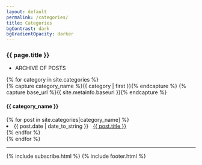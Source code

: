 ```yaml
---
layout: default
permalink: /categories/
title: Categories
bgContrast: dark
bgGradientOpacity: darker
---
```


<article class="postWrapper">
  <section class="section--first section--frontpage" id="categories-title">
    <div class="section-title">
        <div class="container">
        <h1 class="textLogo textLogo--frontpage">
            {{ page.title }}
        </h1>
        <div class="postMeta-wrapper postMeta-wrapper--frontpage">
            <ul class="postMeta">
            <li class="postMeta-tagline">
                ARCHIVE OF POSTS
            </li>
            </ul>
        </div>
        </div>
    </div>
  </section>
  <section class="section--last">
    <div class="container container--content">
      <div class="content-body">
        {% for category in site.categories %}
            <div>
                {% capture category_name %}{{ category | first }}{% endcapture %}
                {% capture base_url %}{{ site.metainfo.baseurl }}{% endcapture %}
                <div id="#{{ category_name | slugize }}"></div>
                <h4 class="category-head">{{ category_name }}</h4>
                <a name="{{ category_name | slugize }}"></a>
                {% for post in site.categories[category_name] %}
                    <li><span>{{ post.date | date_to_string }}</span> &nbsp; <a href="{{ post.url }}">{{ post.title }}</a></li>
                {% endfor %}
            </div>
            {% endfor %}
      </div>
    </div>
  </section>
</article>
<hr/>
{% include subscribe.html %}
{% include footer.html %}

